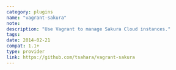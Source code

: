```yaml
---
category: plugins
name: "vagrant-sakura"
note: 
description: "Use Vagrant to manage Sakura Cloud instances."
tags:
date: 2014-02-21
compat: 1.1+
type: provider
link: https://github.com/tsahara/vagrant-sakura
---
```

